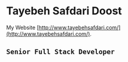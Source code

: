 # Tayebeh Safdari Doost

My Website [http://www.tayebehsafdari.com/](http://www.tayebehsafdari.com/).

## `Senior Full Stack Developer`
